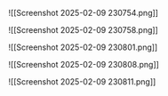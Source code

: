 ![[Screenshot 2025-02-09 230754.png]]

![[Screenshot 2025-02-09 230758.png]]

![[Screenshot 2025-02-09 230801.png]]

![[Screenshot 2025-02-09 230808.png]]

![[Screenshot 2025-02-09 230811.png]]